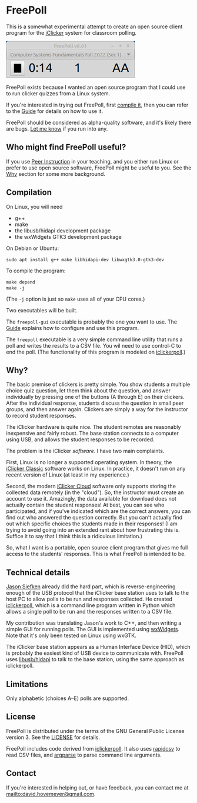 # FreePoll

This is a somewhat experimental attempt to create an open source client program
for the [iClicker](https://www.iclicker.com/) system for classroom
polling.

![FreePoll GUI screenshot](img/screenshot.png)

FreePoll exists because I wanted an open source program that I could
use to run clicker quizzes from a Linux system.

If you're interested in trying out FreePoll, first [compile it](#compilation),
then you can refer to the [Guide](guide.md) for details on how to use it.

FreePoll should be considered as alpha-quality software, and it's likely there
are bugs. [Let me know](#contact) if you run into any.

## Who might find FreePoll useful?

If you use [Peer Instruction](https://mazur.harvard.edu/research-areas/peer-instruction)
in your teaching, and you either run Linux or prefer to use open source software,
FreePoll might be useful to you.  See the [Why](#why) section for some more
background.

## Compilation

On Linux, you will need

* g++
* make
* the libusb/hidapi development package
* the wxWidgets GTK3 development package

On Debian or Ubuntu:

```
sudo apt install g++ make libhidapi-dev libwxgtk3.0-gtk3-dev
```

To compile the program:

```
make depend
make -j
```

(The `-j` option is just so `make` uses all of your CPU cores.)

Two executables will be built.

The `freepoll-gui` executable is probably the one you want to use.
The [Guide](guide.md) explains how to configure and use this program.

The `freepoll` executable is a very simple command line utility that
runs a poll and writes the results to a CSV file. You wil need
to use control-C to end the poll. (The functionality of this program
is modeled on [iclickerpoll](https://github.com/siefkenj/iclickerpoll).)

## Why?

The basic premise of clickers is pretty simple. You show students a
multiple choice quiz question, let them think about the question,
and answer individually by pressing one of the buttons (A through E)
on their clickers.  After the individual response, students discuss
the question in small peer groups, and then answer again. Clickers
are simply a way for the instructor to record student responses.

The iClicker hardware is quite nice. The student remotes are
reasonably inexpensive and fairly robust. The base station
connects to a computer using USB, and allows the student responses
to be recorded.

The problem is the iClicker *software*.  I have two main complaints.

First, Linux is no longer a supported operating system. In theory, the
[iClicker Classic](https://www.iclicker.com/downloads/iclicker-classic/)
software works on Linux. In practice, it doesn't run on any recent version
of Linux (at least in my experience.)

Second, the modern [iClicker Cloud](https://www.iclicker.com/instructors/software/iclicker-cloud/)
software only supports storing the collected data remotely (in the "cloud").
So, the instructor must create an account to use it. Amazingly,
the data available for download does not actually contain the student
responses! At best, you can see who participated, and if you've
indicated which are the correct answers, you can find out who answered
the question correctly. But you can't actually find out which specific
choices the students made in their responses! (I am trying to avoid going
into an extended rant about how frustrating this is. Suffice it to say
that I think this is a ridiculous limitation.)

So, what I want is a portable, open source client program that gives
me full access to the students' responses.  This is what FreePoll
is intended to be.

## Technical details

[Jason Siefken](https://www.math.toronto.edu/siefkenj/homepage/index.html)
already did the hard part, which is reverse-engineering enough of the
USB protocol that the iClicker base station uses to talk to the host PC
to allow polls to be run and responses collected. He created
[iclickerpoll](https://github.com/siefkenj/iclickerpoll), which is a
command line program written in Python which allows a single poll to be
run and the responses written to a CSV file.

My contribution was translating Jason's work to C++, and then writing
a simple GUI for running polls.  The GUI is implemented using
[wxWidgets](https://www.wxwidgets.org/).  Note that it's only been
tested on Linux using wxGTK.

The iClicker base station appears as a Human Interface Device (HID),
which is probably the easiest kind of USB device to communicate with.
FreePoll uses [libusb/hidapi](https://github.com/libusb/hidapi)
to talk to the base station, using the same approach as iclickerpoll.

## Limitations

Only alphabetic (choices A–E) polls are supported.

## License

FreePoll is distributed under the terms of the GNU General Public License
version 3.  See the [LICENSE](LICENSE) for details.

FreePoll includes code derived from [iclickerpoll](https://github.com/siefkenj/iclickerpoll).
It also uses [rapidcsv](https://github.com/d99kris/rapidcsv) to read CSV files,
and [argparse](https://github.com/stdbug/argparse) to parse command line
arguments.

## Contact

If you're interested in helping out, or have feedback, you can contact me at
<mailto:david.hovemeyer@gmail.com>.

